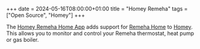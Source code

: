 +++
date = 2024-05-16T08:00:00+01:00
title = "Homey Remeha"
tags = ["Open Source", "Homey"]
+++

The [Homey Remeha Home App](https://github.com/ChrisTerBeke/homey-remeha) adds support for [Remeha Home](https://www.remeha.nl/product/etwist-app-vernieuwd) to [Homey](https://homey.app/en-us/).
This allows you to monitor and control your Remeha thermostat, heat pump or gas boiler.
